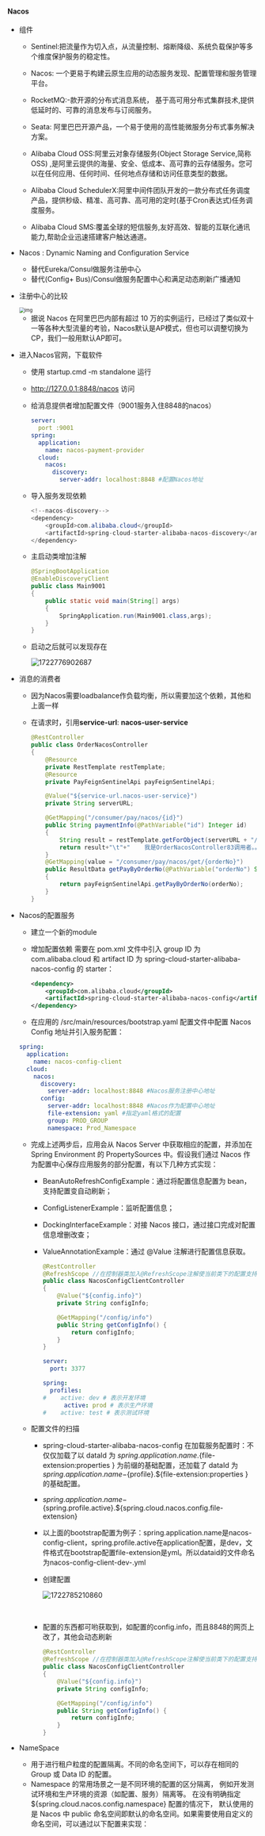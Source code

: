 #### Nacos

* 组件

  * Sentinel:把流量作为切入点，从流量控制、熔断降级、系统负载保护等多个维度保护服务的稳定性。

  * Nacos: 一个更易于构建云原生应用的动态服务发现、配置管理和服务管理平台。

  * RocketMQ:-款开源的分布式消息系统， 基于高可用分布式集群技术,提供低延时的、可靠的消息发布与订阅服务。

  * Seata: 阿里巴巴开源产品，一个易于使用的高性能微服务分布式事务解决方案。

  * Alibaba Cloud OSS:阿里云对象存储服务(Object Storage Service,简称OSS) ,是阿里云提供的海量、安全、低成本、高可靠的云存储服务。您可以在任何应用、任何时间、任何地点存储和访问任意类型的数据。

  * Alibaba Cloud SchedulerX:阿里中间件团队开发的一款分布式任务调度产品，提供秒级、精准、高可靠、高可用的定时(基于Cron表达式)任务调度服务。

  * Alibaba Cloud SMS:覆盖全球的短信服务,友好高效、智能的互联化通讯能力,帮助企业迅速搭建客户触达通道。

* Nacos :  Dynamic Naming and Configuration Service 

  * 替代Eureka/Consul做服务注册中心
  * 替代(Config+ Bus)/Consul做服务配置中心和满足动态刷新广播通知

* 注册中心的比较

   <img src="%E9%98%BF%E9%87%8C%E5%B7%B4%E5%B7%B4%E4%B9%8BNacos.assets/0f4918b62e401d4fefaeba9b558b34e6.png" alt="img" style="zoom:67%;" />

  *  据说 Nacos 在阿里巴巴内部有超过 10 万的实例运行，已经过了类似双十一等各种大型流量的考验，Nacos默认是AP模式，但也可以调整切换为CP，我们一般用默认AP即可。 

* 进入Nacos官网，下载软件

  * 使用 startup.cmd -m standalone 运行

  * http://127.0.0.1:8848/nacos  访问

  * 给消息提供者增加配置文件（9001服务入住8848的nacos）

    ```yml
    server:
      port :9001
    spring:
      application:
        name: nacos-payment-provider
      cloud:
        nacos:
          discovery:
            server-addr: localhost:8848 #配置Nacos地址
    ```

  * 导入服务发现依赖

    ```java
    <!--nacos-discovery-->
    <dependency>
        <groupId>com.alibaba.cloud</groupId>
        <artifactId>spring-cloud-starter-alibaba-nacos-discovery</artifactId>
    </dependency>
    ```

  * 主启动类增加注解

    ```java
    @SpringBootApplication
    @EnableDiscoveryClient
    public class Main9001
    {
        public static void main(String[] args)
        {
            SpringApplication.run(Main9001.class,args);
        }
    }
    ```

  * 启动之后就可以发现存在

    ![1722776902687](%E9%98%BF%E9%87%8C%E5%B7%B4%E5%B7%B4%E4%B9%8BNacos.assets/1722776902687.png)

    

* 消息的消费者

  * 因为Nacos需要loadbalance作负载均衡，所以需要加这个依赖，其他和上面一样

  * 在请求时，引用**service-url**: **nacos-user-service**

    ```java
    @RestController
    public class OrderNacosController
    {
        @Resource
        private RestTemplate restTemplate;
        @Resource
        private PayFeignSentinelApi payFeignSentinelApi;
    
        @Value("${service-url.nacos-user-service}")
        private String serverURL;
    
        @GetMapping("/consumer/pay/nacos/{id}")
        public String paymentInfo(@PathVariable("id") Integer id)
        {
            String result = restTemplate.getForObject(serverURL + "/pay/nacos/" + id, String.class);
            return result+"\t"+"    我是OrderNacosController83调用者。。。。。。";
        }
        @GetMapping(value = "/consumer/pay/nacos/get/{orderNo}")
        public ResultData getPayByOrderNo(@PathVariable("orderNo") String orderNo)
        {
            return payFeignSentinelApi.getPayByOrderNo(orderNo);
        }
    }
    ```

  

* Nacos的配置服务

  * 建立一个新的module

  * 增加配置依赖 需要在 pom.xml 文件中引入 group ID 为 com.alibaba.cloud 和 artifact ID 为 spring-cloud-starter-alibaba-nacos-config 的 starter： 

    ```xml
    <dependency>
        <groupId>com.alibaba.cloud</groupId>
        <artifactId>spring-cloud-starter-alibaba-nacos-config</artifactId>
    </dependency>
    ```

  *  在应用的 /src/main/resources/bootstrap.yaml 配置文件中配置 Nacos Config 地址并引入服务配置： 

    ```yml
    spring:
      application:
        name: nacos-config-client
      cloud:
        nacos:
          discovery:
            server-addr: localhost:8848 #Nacos服务注册中心地址
          config:
            server-addr: localhost:8848 #Nacos作为配置中心地址
            file-extension: yaml #指定yaml格式的配置
            group: PROD_GROUP
            namespace: Prod_Namespace
    ```

  * 完成上述两步后，应用会从 Nacos Server 中获取相应的配置，并添加在 Spring Environment 的 PropertySources 中。假设我们通过 Nacos 作为配置中心保存应用服务的部分配置，有以下几种方式实现：

    - BeanAutoRefreshConfigExample：通过将配置信息配置为 bean，支持配置变自动刷新；

    - ConfigListenerExample：监听配置信息；

    - DockingInterfaceExample：对接 Nacos 接口，通过接口完成对配置信息增删改查；

    - ValueAnnotationExample：通过 @Value 注解进行配置信息获取。

      ```java
      @RestController
      @RefreshScope //在控制器类加入@RefreshScope注解使当前类下的配置支持Nacos的动态刷新功能。
      public class NacosConfigClientController
      {
          @Value("${config.info}")
          private String configInfo;
      
          @GetMapping("/config/info")
          public String getConfigInfo() {
              return configInfo;
          }
      }
      ```

      ```yml
      server:
        port: 3377
      
      spring:
        profiles:
      #    active: dev # 表示开发环境
            active: prod # 表示生产环境
      #    active: test # 表示测试环境
      ```

      

  * 配置文件的扫描

    * spring-cloud-starter-alibaba-nacos-config 在加载服务配置时：不仅仅加载了以 dataId 为 ${spring.application.name}.${file-extension:properties } 为前缀的基础配置，还加载了 dataId 为 ${spring.application.name}-${profile}.${file-extension:properties } 的基础配置。

    *  ${spring.application.name}-${spring.profile.active}.${spring.cloud.nacos.config.file-extension} 

      * 以上面的bootstrap配置为例子：spring.application.name是nacos-config-client，spring.profile.active在application配置，是dev，文件格式在bootstrap配置file-extension是yml。所以dataid的文件命名为nacos-config-client-dev-.yml

    * 创建配置

      ![1722785210860](%E9%98%BF%E9%87%8C%E5%B7%B4%E5%B7%B4%E4%B9%8BNacos.assets/1722785210860.png)

      ​	

    * 配置的东西都可哟获取到，如配置的config.info，而且8848的网页上改了，其他会动态刷新

      ```java
      @RestController
      @RefreshScope //在控制器类加入@RefreshScope注解使当前类下的配置支持Nacos的动态刷新功能。
      public class NacosConfigClientController
      {
          @Value("${config.info}")
          private String configInfo;
      
          @GetMapping("/config/info")
          public String getConfigInfo() {
              return configInfo;
          }
      }
      ```

      

* NameSpace
  *  用于进行租户粒度的配置隔离。不同的命名空间下，可以存在相同的 Group 或 Data ID 的配置。
  * Namespace 的常用场景之一是不同环境的配置的区分隔离， 例如开发测试环境和生产环境的资源（如配置、服务）隔离等。 在没有明确指定 ${spring.cloud.nacos.config.namespace} 配置的情况下， 默认使用的是 Nacos 中 public 命名空间即默认的命名空间。如果需要使用自定义的命名空间，可以通过以下配置来实现： 